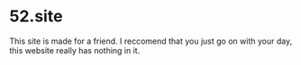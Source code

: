 # 52.site
This site is made for a friend. I reccomend that you just go on with your day, this website really has nothing in it.
